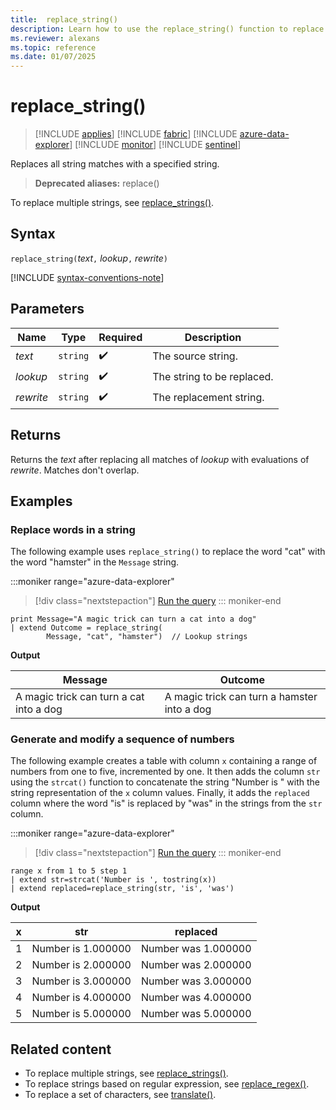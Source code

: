 ```yaml
---
title:  replace_string()
description: Learn how to use the replace_string() function to replace all string matches with another string.
ms.reviewer: alexans
ms.topic: reference
ms.date: 01/07/2025
---
```

# replace_string()

> [!INCLUDE [applies](../includes/applies-to-version/applies.md)] [!INCLUDE [fabric](../includes/applies-to-version/fabric.md)] [!INCLUDE [azure-data-explorer](../includes/applies-to-version/azure-data-explorer.md)] [!INCLUDE [monitor](../includes/applies-to-version/monitor.md)] [!INCLUDE [sentinel](../includes/applies-to-version/sentinel.md)]

Replaces all string matches with a specified string.

> **Deprecated aliases:** replace()

To replace multiple strings, see [replace_strings()](replace-strings-function.md).

## Syntax

`replace_string(`*text*`,` *lookup*`,` *rewrite*`)`

[!INCLUDE [syntax-conventions-note](../includes/syntax-conventions-note.md)]

## Parameters

|Name|Type|Required|Description|
|--|--|--|--|
|*text*| `string` | :heavy_check_mark:|The source string.|
|*lookup*| `string` | :heavy_check_mark:|The string to be replaced.|
|*rewrite*| `string` | :heavy_check_mark:|The replacement string.|

## Returns

Returns the *text* after replacing all matches of *lookup* with evaluations of *rewrite*. Matches don't overlap.

## Examples

### Replace words in a string

The following example uses `replace_string()` to replace the word "cat" with the word "hamster" in the `Message` string.

:::moniker range="azure-data-explorer"
> [!div class="nextstepaction"]
> <a href="https://dataexplorer.azure.com/clusters/help/databases/Samples?query=H4sIAAAAAAAAAy2MMQrDMBAEe79iucqBgF%2FgIn1CnhAO%2BVCEI52QTpDCj89BvM1usTO1pWJ4SO8cZaUbMscUYC2FHYELbLQC9mnwp%2FrcNNJ0QL4mZcNzWNAsWNGkfjjIqztc4jzhzCm%2FglxCXm%2FO3aTRBVgW3FX3UfGn%2Bg8ZjGaxkAAAAA%3D%3D" target="_blank">Run the query</a>
::: moniker-end

```kusto
print Message="A magic trick can turn a cat into a dog"
| extend Outcome = replace_string(
        Message, "cat", "hamster")  // Lookup strings
```

**Output**

| Message | Outcome |
|--|--|
| A magic trick can turn a cat into a dog | A magic trick can turn a hamster into a dog |

### Generate and modify a sequence of numbers 

The following example creates a table with column `x` containing a range of numbers from one to five, incremented by one. It then adds the column `str` using the `strcat()` function to concatenate the string "Number is " with the string representation of the `x` column values. Finally, it adds the `replaced` column where the word "is" is replaced by "was" in the strings from the `str` column.

:::moniker range="azure-data-explorer"
> [!div class="nextstepaction"]
> <a href="https://dataexplorer.azure.com/clusters/help/databases/Samples?query=H4sIAAAAAAAAA0WLOwqAMBBEe08x3RqwsbD0Cl5Boq4hoEnYREzh4d1CsBjmwxuxwTEqdoknepSIAblwQt884Fo4bNplVK22tDRd58ICn0Gd0jr74NpqzI8Lp8OuvI1fmD9IrQP5rEe6bSbzAkZqfYp8AAAA" target="_blank">Run the query</a>
::: moniker-end

```kusto
range x from 1 to 5 step 1
| extend str=strcat('Number is ', tostring(x))
| extend replaced=replace_string(str, 'is', 'was')
```

**Output**

| x    | str | replaced|
|---|---|---|
| 1    | Number is 1.000000  | Number was 1.000000|
| 2    | Number is 2.000000  | Number was 2.000000|
| 3    | Number is 3.000000  | Number was 3.000000|
| 4    | Number is 4.000000  | Number was 4.000000|
| 5    | Number is 5.000000  | Number was 5.000000|

## Related content

* To replace multiple strings, see [replace_strings()](replace-strings-function.md).
* To replace strings based on regular expression, see [replace_regex()](replace-regex-function.md).
* To replace a set of characters, see [translate()](translate-function.md).

